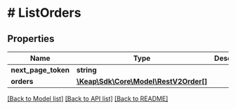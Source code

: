 # # ListOrders

## Properties

Name | Type | Description | Notes
------------ | ------------- | ------------- | -------------
**next_page_token** | **string** |  | [optional]
**orders** | [**\Keap\Sdk\Core\Model\RestV2Order[]**](RestV2Order.md) |  | [optional]

[[Back to Model list]](../../README.md#models) [[Back to API list]](../../README.md#endpoints) [[Back to README]](../../README.md)
